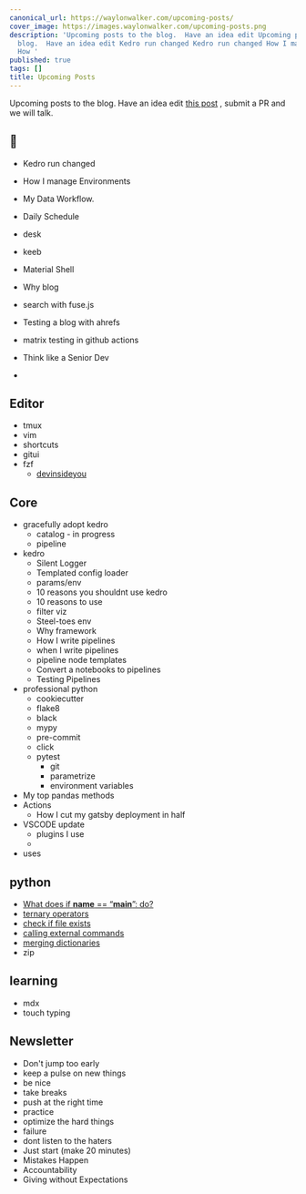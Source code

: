 ```yaml
---
canonical_url: https://waylonwalker.com/upcoming-posts/
cover_image: https://images.waylonwalker.com/upcoming-posts.png
description: 'Upcoming posts to the blog.  Have an idea edit Upcoming posts to the
  blog.  Have an idea edit Kedro run changed Kedro run changed How I manage Environments
  How '
published: true
tags: []
title: Upcoming Posts
---
```


Upcoming posts to the blog.  Have an idea edit  [this post](https://github.com/WaylonWalker/waylonwalker.com/edit/main/pages/notes/upcoming-posts.md)
, submit a PR and we will talk.

## 🧠

* Kedro run changed
* How I manage Environments
* My Data Workflow.
* Daily Schedule
* desk
* keeb
* Material Shell
* Why blog
* search with fuse.js
* Testing a blog with ahrefs
* matrix testing in github actions


* Think like a Senior Dev
* 


## Editor

* tmux
* vim
* shortcuts
* gitui
* fzf
    * [devinsideyou](https://www.youtube.com/watch?v=tB-AgxzBmH8)



## Core

* gracefully adopt kedro
  * catalog - in progress
  * pipeline
* kedro
  * Silent Logger
  * Templated config loader
  * params/env
  * 10 reasons you shouldnt use kedro
  * 10 reasons to use 
  * filter viz
  * Steel-toes env
  * Why framework
  * How I write pipelines
  * when I write pipelines
  * pipeline node templates
  * Convert a notebooks to pipelines
  * Testing Pipelines
* professional python
  * cookiecutter
  * flake8
  * black
  * mypy
  * pre-commit
  * click
  * pytest
    * git
    * parametrize
    * environment variables
* My top pandas methods
* Actions
  * How I cut my gatsby deployment in half
* VSCODE update
  * plugins I use
  * 
* uses

## python

* [What does if **name** == “**main**”: do?](https://stackoverflow.com/questions/419163/what-does-if-name-main-do)
* [ternary operators](https://stackoverflow.com/questions/394809/does-python-have-a-ternary-conditional-operator)
* [check if file exists](https://stackoverflow.com/questions/82831/how-do-i-check-whether-a-file-exists-without-exceptions)
* [calling external commands](https://stackoverflow.com/questions/89228/calling-an-external-command-from-python)
* [merging dictionaries](https://stackoverflow.com/questions/38987/how-do-i-merge-two-dictionaries-in-a-single-expression-taking-union-of-dictiona)
* zip

## learning

* mdx
* touch typing

## Newsletter

* Don't jump too early
* keep a pulse on new things
* be nice
* take breaks
* push at the right time
* practice
* optimize the hard things
* failure
* dont listen to the haters
* Just start (make 20 minutes)
* Mistakes Happen
* Accountability
* Giving without Expectations
